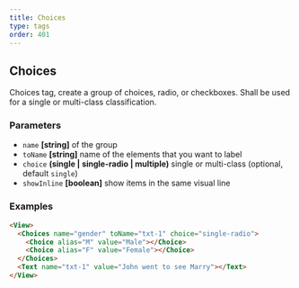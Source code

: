 ```yaml
---
title: Choices
type: tags
order: 401
---
```


## Choices

Choices tag, create a group of choices, radio, or checkboxes. Shall
be used for a single or multi-class classification.

### Parameters

-   `name` **[string]** of the group
-   `toName` **[string]** name of the elements that you want to label
-   `choice` **(single | single-radio | multiple)** single or multi-class (optional, default `single`)
-   `showInline` **[boolean]** show items in the same visual line

### Examples

```html
<View>
  <Choices name="gender" toName="txt-1" choice="single-radio">
    <Choice alias="M" value="Male"></Choice>
    <Choice alias="F" value="Female"></Choice>
  </Choices>
  <Text name="txt-1" value="John went to see Marry"></Text>
</View>
```
